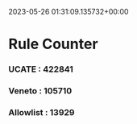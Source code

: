2023-05-26 01:31:09.135732+00:00
# Rule Counter 
 ### UCATE : 422841

 ### Veneto : 105710

 ### Allowlist : 13929